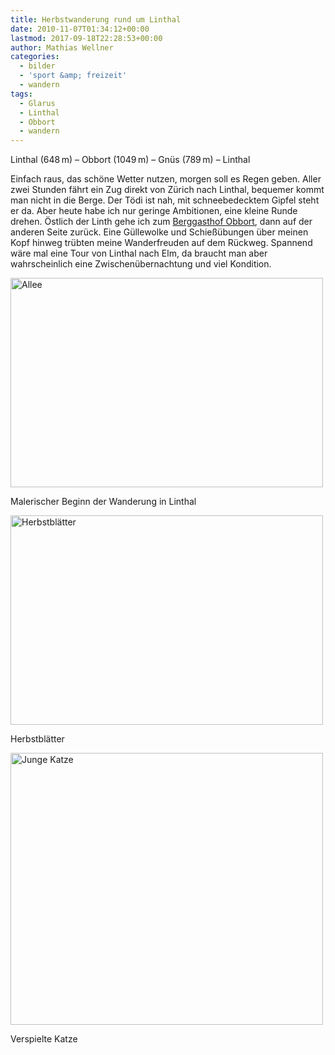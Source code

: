```yaml
---
title: Herbstwanderung rund um Linthal
date: 2010-11-07T01:34:12+00:00
lastmod: 2017-09-18T22:28:53+00:00
author: Mathias Wellner
categories:
  - bilder
  - 'sport &amp; freizeit'
  - wandern
tags:
  - Glarus
  - Linthal
  - Obbort
  - wandern
---
```

Linthal (648&thinsp;m) &ndash; Obbort (1049&thinsp;m) &ndash; Gnüs (789&thinsp;m) &ndash; Linthal

Einfach raus, das schöne Wetter nutzen, morgen soll es Regen geben. Aller zwei Stunden fährt ein Zug direkt von Zürich nach Linthal, bequemer kommt man nicht in die Berge. Der Tödi ist nah, mit schneebedecktem Gipfel steht er da. Aber heute habe ich nur geringe Ambitionen, eine kleine Runde drehen. Östlich der Linth gehe ich zum [Berggasthof Obbort](http://www.obbort.ch/), dann auf der anderen Seite zurück. Eine Güllewolke und Schießübungen über meinen Kopf hinweg trübten meine Wanderfreuden auf dem Rückweg. Spannend wäre mal eine Tour von Linthal nach Elm, da braucht man aber wahrscheinlich eine Zwischenübernachtung und viel Kondition. 

<div style="width: 510px" class="wp-caption aligncenter">
  <a href="http://www.flickr.com/photos/mwellner/5152089961/" title="Allee by mwellner, on Flickr"><img src="http://farm5.static.flickr.com/4031/5152089961_cced878597.jpg" width="500" height="335" alt="Allee" /></a>
  
  <p class="wp-caption-text">
    Malerischer Beginn der Wanderung in Linthal<br />
  </p>
</div>

<div style="width: 510px" class="wp-caption aligncenter">
  <a href="http://www.flickr.com/photos/mwellner/5152090201/" title="Herbstblätter by mwellner, on Flickr"><img src="http://farm2.static.flickr.com/1105/5152090201_174693512d.jpg" width="500" height="335" alt="Herbstblätter" /></a>
  
  <p class="wp-caption-text">
    Herbstblätter<br />
  </p>
</div>

<div style="width: 510px" class="wp-caption aligncenter">
  <a href="http://www.flickr.com/photos/mwellner/5152090345/" title="Junge Katze by mwellner, on Flickr"><img src="http://farm2.static.flickr.com/1422/5152090345_eb7a93e7b3.jpg" width="500" height="435" alt="Junge Katze" /></a>
  
  <p class="wp-caption-text">
    Verspielte Katze<br />
  </p>
</div>